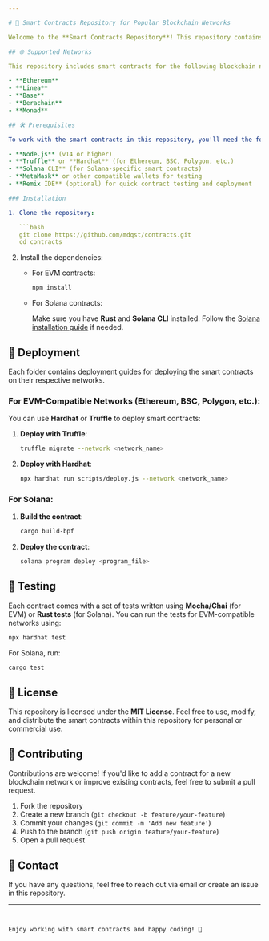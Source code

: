 ```yaml
---

# 📝 Smart Contracts Repository for Popular Blockchain Networks

Welcome to the **Smart Contracts Repository**! This repository contains a collection of smart contracts developed for some of the most widely-used blockchain networks. Each contract is tailored to the specifications of its respective network, providing developers with a wide range of examples to work with. Whether you're working on Ethereum, Binance Smart Chain, Solana, or other platforms, you'll find useful contract examples here.

## 🌐 Supported Networks

This repository includes smart contracts for the following blockchain networks

- **Ethereum**
- **Linea**
- **Base**
- **Berachain**
- **Monad**

## 🛠️ Prerequisites

To work with the smart contracts in this repository, you'll need the following development tools:

- **Node.js** (v14 or higher)
- **Truffle** or **Hardhat** (for Ethereum, BSC, Polygon, etc.)
- **Solana CLI** (for Solana-specific smart contracts)
- **MetaMask** or other compatible wallets for testing
- **Remix IDE** (optional) for quick contract testing and deployment

### Installation

1. Clone the repository:

   ```bash
   git clone https://github.com/mdqst/contracts.git
   cd contracts
   ```

2. Install the dependencies:

   - For EVM contracts:

     ```bash
     npm install
     ```

   - For Solana contracts:

     Make sure you have **Rust** and **Solana CLI** installed. Follow the [Solana installation guide](https://docs.solana.com/cli/install-solana-cli-tools) if needed.

## 🚀 Deployment

Each folder contains deployment guides for deploying the smart contracts on their respective networks.

### For EVM-Compatible Networks (Ethereum, BSC, Polygon, etc.):

You can use **Hardhat** or **Truffle** to deploy smart contracts:

1. **Deploy with Truffle**:

   ```bash
   truffle migrate --network <network_name>
   ```

2. **Deploy with Hardhat**:

   ```bash
   npx hardhat run scripts/deploy.js --network <network_name>
   ```

### For Solana:

1. **Build the contract**:

   ```bash
   cargo build-bpf
   ```

2. **Deploy the contract**:

   ```bash
   solana program deploy <program_file>
   ```

## 🔗 Testing

Each contract comes with a set of tests written using **Mocha/Chai** (for EVM) or **Rust tests** (for Solana). You can run the tests for EVM-compatible networks using:

```bash
npx hardhat test
```

For Solana, run:

```bash
cargo test
```

## 📝 License

This repository is licensed under the **MIT License**. Feel free to use, modify, and distribute the smart contracts within this repository for personal or commercial use.

## 🤝 Contributing

Contributions are welcome! If you'd like to add a contract for a new blockchain network or improve existing contracts, feel free to submit a pull request.

1. Fork the repository
2. Create a new branch (`git checkout -b feature/your-feature`)
3. Commit your changes (`git commit -m 'Add new feature'`)
4. Push to the branch (`git push origin feature/your-feature`)
5. Open a pull request

## 📧 Contact

If you have any questions, feel free to reach out via email or create an issue in this repository.

---
```


Enjoy working with smart contracts and happy coding! 🎉

